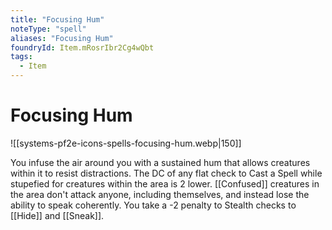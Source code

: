 ```yaml
---
title: "Focusing Hum"
noteType: "spell"
aliases: "Focusing Hum"
foundryId: Item.mRosrIbr2Cg4wQbt
tags:
  - Item
---
```


# Focusing Hum
![[systems-pf2e-icons-spells-focusing-hum.webp|150]]

You infuse the air around you with a sustained hum that allows creatures within it to resist distractions. The DC of any flat check to Cast a Spell while stupefied for creatures within the area is 2 lower. [[Confused]] creatures in the area don't attack anyone, including themselves, and instead lose the ability to speak coherently. You take a -2 penalty to Stealth checks to [[Hide]] and [[Sneak]].
